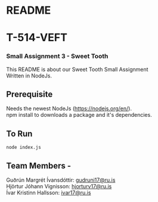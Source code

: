 # README
# T-514-VEFT
### Small Assignment 3 - Sweet Tooth
This README is about our Sweet Tooth Small Assignment  
Written in NodeJs.

## Prerequisite
Needs the newest NodeJs (https://nodejs.org/en/).  
npm install to downloads a package and it's dependencies.
## To Run
    node index.js
## Team Members -
Guðrún Margrét Ívansdóttir: gudruni17@ru.is  
Hjörtur Jóhann Vignisson: hjorturv17@ru.is  
Ívar Kristinn Hallsson: ivar17@ru.is   